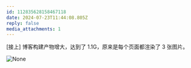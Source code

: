 ```yaml
---
id: 112835628158467118
date: 2024-07-23T11:44:08.805Z
reply: false
media_attachments: 1
---
```


[接上] 博客构建产物增大，达到了 1.1G，原来是每个页面都渲染了 3 张图片。

![None](https://files.e5n.cc/media_attachments/files/112/835/625/855/488/131/original/96debf6581824515.png)
